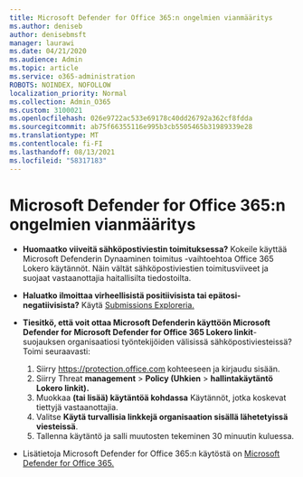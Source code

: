 ```yaml
---
title: Microsoft Defender for Office 365:n ongelmien vianmääritys
ms.author: deniseb
author: denisebmsft
manager: laurawi
ms.date: 04/21/2020
ms.audience: Admin
ms.topic: article
ms.service: o365-administration
ROBOTS: NOINDEX, NOFOLLOW
localization_priority: Normal
ms.collection: Admin_O365
ms.custom: 3100021
ms.openlocfilehash: 026e9722ac533e69178c40dd26792a362cf8fdda
ms.sourcegitcommit: ab75f66355116e995b3cb5505465b31989339e28
ms.translationtype: MT
ms.contentlocale: fi-FI
ms.lasthandoff: 08/13/2021
ms.locfileid: "58317183"
---
```

# <a name="troubleshoot-issues-with-microsoft-defender-for-office-365"></a>Microsoft Defender for Office 365:n ongelmien vianmääritys

- **Huomaatko viiveitä sähköpostiviestin toimituksessa?** Kokeile käyttää Microsoft Defenderin Dynaaminen toimitus -vaihtoehtoa Office 365 Lokero käytännöt. Näin vältät sähköpostiviestien toimitusviiveet ja suojaat vastaanottajia haitallisilta tiedostoilta.
- **Haluatko ilmoittaa virheellisistä positiivisista tai epätosi-negatiivisista?** Käytä [Submissions Exploreria.](https://protection.office.com/reportsubmission)
- **Tiesitkö, että voit ottaa Microsoft Defenderin käyttöön Microsoft Defender for Microsoft Defender for Office 365 Lokero linkit**-suojauksen organisaatiosi työntekijöiden välisissä sähköpostiviesteissä? Toimi seuraavasti:
    1. Siirry https://protection.office.com kohteeseen ja kirjaudu sisään.
    2. Siirry Threat **management**  >  **Policy (Uhkien**  >  **hallintakäytäntö Lokero linkit).**
    3. Muokkaa **(tai lisää) käytäntöä kohdassa** Käytännöt, jotka koskevat tiettyjä vastaanottajia.
    4. Valitse **Käytä turvallisia linkkejä organisaation sisällä lähetetyissä viesteissä**.
    5. Tallenna käytäntö ja salli muutosten tekeminen 30 minuutin kuluessa.

- Lisätietoja Microsoft Defender for Office 365:n käytöstä on [Microsoft Defender for Office 365.](https://docs.microsoft.com/microsoft-365/security/office-365-security/office-365-atp)